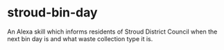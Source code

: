 # stroud-bin-day
An Alexa skill which informs residents of Stroud District Council when the next bin day is and what waste collection type it is.
